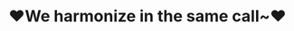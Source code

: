---
createTime: 2025/02/19 15:43:20
title: ♥We harmonize in the same call~♥
description: 排名不分先后
permalink: /friends/organizations/
pageLayout: friends
groups:
  - title: PGuide Studio
    desc: An interesting team who builds projects as their dreams.
    list:
      - name: 项导工作室官网(迁移中)
        link: https://www.pguide.studio
        avatar: https://docs.pguide.studio/icon/logo.svg
        location: Global distribution
        organization: PGuide Studio
        desc: 心向未名山水远，志在新途日月长。
      - name: 语雀文档
        link: https://www.yuque.com/pguide/public
        avatar: /icon/yuque.svg
        location: Global distribution
        organization: PGuide Studio Yuque
        desc: Gracious thoughts stay in with simple words.
      - name: PGuide Status
        link: https://status.cqmu.online/
        location: Global distribution
        avatar: https://uptime.kuma.pet/img/icon.svg
        organization: PGuide Studio
        desc: 基于Uptime Kuma的多源站点状态监控Vue界面
      - name: 重庆医科大学校级镜像站(即将上线)
        link: https://mirrors.cqmu.edu.cn/
        location: 重庆医科大学、CERNET联盟
        avatar: /icon/mirror.svg
        organization: CQMU Mirror Group、PGuide Studio
        desc: 一个面向西南地区的开源软件镜像站
      - name: Overleaf CQMU(内网)
        link: https://192.168.183.171
        location: 重庆医科大学
        avatar: /icon/overleaf.svg
        organization: CQMU Tug、PGuide Studio
        desc: LaTeX 在线协作编辑器，Co-writing in LaTeX!
      - name: PGuide LobeChat
        link: /public-service/GPT/lobe-chat/
        location: 重庆医科大学
        avatar: https://lobechat.com/icons/icon-192x192.png
        organization: PGuide Studio、LobeHub
        desc: 一个聚合多种AI、支持PGuide OAuth的生成式人工智能调用平台
      - name: 数据中心 
        link: /public-service/data-center/
        location: Global distribution
        avatar: /icon/data-center.svg
        organization: PGuide Studio
        desc: docker私有镜像站、MinIO对象存储、FTP共享、Alist动态开源软件镜像站
      - name: Gitlab企业版
        link: https://zds.cqmu.edu.cn/
        location: 重庆医科大学
        avatar: https://gitlab.com/gitlab-com/gitlab-artwork/raw/master/logo/logo.png
        organization: PGuide Studio
        desc: 重庆医科大学Gitlab企业版，提供代码托管、项目管理、持续集成等服务。
  - title: 重庆医科大学信息中心
    desc: CQMU Central NetWork
    list:
      - name: 二级门户
        link: https://cnw.cqmu.edu.cn/
        location: 重庆医科大学
        avatar: /avatar/cqmu.svg
        organization: 重庆医科大学信息中心
        desc: 信息中心门户网站
      -
        name: 华为深度学习平台（内网）
        link: http://192.168.194.11/
        location: 重庆医科大学
        avatar: /icon/huawei.svg
        organization: 重庆医科大学医学信息学院
        desc: Huawei DL platform
      - 
        name: 校超算平台（内网）
        link: http://172.16.190.220:6080/
        location: 重庆医科大学
        avatar: /icon/hpc.svg
        organization: 重庆医科大学信息中心
        desc: 计算云门户
  - title: MED Explorers+
    desc: A research team affiliated to the College of Basic Medical Science composed of undergraduates
    list:
      - name: 官网
        link: https://medseek.site/
        avatar: https://www.medseek.site/wp-content/uploads/2025/02/cropped-logo.png
        location: 重庆医科大学
        organization: Med Explorers+
        desc: A research team affiliated to the College of Basic Medical Science composed of undergraduates

  - title: 西湖大学
    desc: Westlake University
    list:
      -
        name: 信息技术中心
        link: https://info.westlake.edu.cn/index.htm
        location: 中国，浙江杭州
        avatar: /icon/hpc.svg
        organization: 西湖大学
        desc: HPC base for WLU
      -
        name: 浙江西湖高等研究院
        link: https://www.wias.org.cn/
        location: 中国，浙江杭州西湖区
        avatar: /icon/W.svg
        organization: 西湖大学
        desc: 新型非营利高端科研机构，含理工生医等多个研究方向。
  - title: 中国教育和科研计算机网
    desc: 中国教育和科研计算机网CERNET是党中央、国务院指定的中国教育信息化的基础平台，也是中国最早的四大骨干网之一，为中国教育信息化及人才培养作出了突出贡献。除为教育系统用户提供基本互联网接入服务外，还受国务院授权，负责教育系统域名管理（edu.cn)，并承担各类大型国家教育信息化建设项目及研究任务。
    list:
      -
        name: CERNET官网
        link: https://www.edu.cn/
        location: 中国，北京
        avatar: /avatar/cernet.svg
        organization: 中国教育和科研计算机网网络中心
        desc: CERNET Secured.
      -
        name: 校园网联合镜像站
        link: https://mirrors.cernet.edu.cn/
        location: 中国各高校
        avatar: https://mirrors.cernet.edu.cn/static/img/mirrorz.svg
        organization: 清华大学MirrorZ项目组
        desc: 本站提供对校园网镜像站的索引和跳转服务。
  - title: 奇安信网神（北京）信息科技有限公司
    desc: 网络安全领军者
    list:
      -
        name: 官网
        link: https://www.qianxin.com/
        location: 中国，北京
        avatar: /avatar/qax.svg
        organization: 奇安信集团
        desc: 
  - title: 中国科技云
    desc: China Science & Technology cloud
    list:
      - name: 官网
        link: https://www.cstcloud.cn/
        location: 中国
        avatar: https://www.cstcloud.cn/app/templates/cstcloud/img/header/logo.png
        organization: 
        desc:
  - title: MUA
    desc: 中国大学生Minecraft高校联盟, https://www.mualliance.cn
    list:
      -
        name: MUA官网
        link: https://www.mualliance.cn/
        location: 中国
        avatar: /avatar/MUA.png
        organization: MUA
        desc: Minecraft University Alliance
      -
        name: 渝高联CQMUA官网
        link: https://3w.cqmua.cn/
        location: 中国，重庆市
        avatar: https://3w.cqmua.cn/logo.svg
        organization: CQMUA、MUA
        desc: 重庆市 Minecraft 高校联盟
      -
        name: 闵高联CQMUA官网
        link: https://www.fjmua.cn/
        location: 中国，福建省
        avatar: https://files.catbox.moe/if2h8z.png
        organization: FJMUA、MUA
        desc: 福建省 Minecraft 高校联盟        
      - 
        name: 和瑛社
        link: https://heryin.net/
        location: 中国
        avatar: https://heryin.net/_nuxt/heryin-logo.5348ed79.svg
        organization: 和瑛社、MUA、云南大学、南开大学等
        desc: 终日乾乾，与时偕行
      -
        name: 南开大学Minecraft社区
        link: https://mcnku.net/
        location: 中国，天津
        avatar: https://mcnku.net/assets/image/logo.svg
        organization: NKUMC、MUA
        desc: 南开大学Minecraft玩家自发成立的兴趣组织
  - title: 北京大学信息科学技术学院
    dsc: Peking University
    list:
#    - 
#      name: 
#      link: 
#      location:
#      avatar:
#      organization:
#      desc:
    -
      name: CS-DIY
      link: https://csdiy.wiki/
      location: Global
      avatar: https://csdiy.wiki/images/title.png
      organization: zhongyinmin@pku.edu.cn
      desc: 一本计算机的自学指南。

#    -
#      name:
#      link:
#      location:
#      avatar:
#      organization:
#      desc:
---